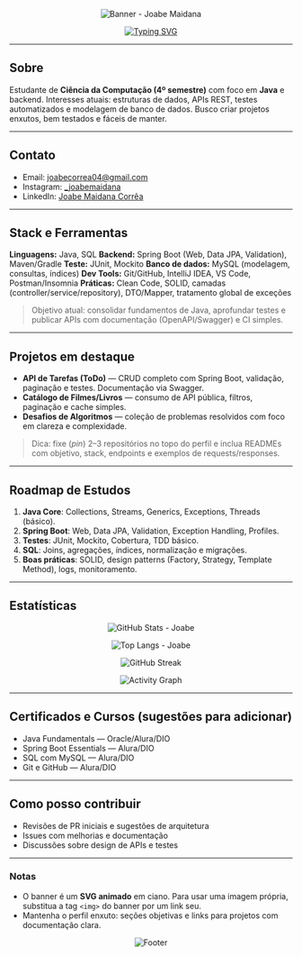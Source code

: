 <!-- Banner dinâmico em ciano -->

<p align="center">
  <img src="https://capsule-render.vercel.app/api?type=waving&color=00c9d4&height=180&section=header&text=Joabe%20Maidana&fontSize=48&fontColor=0a0a0a&fontAlign=50&fontAlignY=35&animation=fadeIn" alt="Banner - Joabe Maidana"/>
</p>
<p align="center">
  <a href="https://git.io/typing-svg"><img src="https://readme-typing-svg.herokuapp.com?font=Fira+Code&weight=500&size=22&pause=1000&center=true&vCenter=true&width=700&lines=Desenvolvedor+Java+%E2%80%94+4%C2%BA+semestre+de+Ci%C3%AAncia+da+Computa%C3%A7%C3%A3o;Backend%2C+APIs+REST%2C+Testes%2C+SQL;Aprendizado+cont%C3%ADnuo+e+boas+pr%C3%A1ticas" alt="Typing SVG" /></a>
</p>

---

## Sobre

Estudante de **Ciência da Computação (4º semestre)** com foco em **Java** e backend. Interesses atuais: estruturas de dados, APIs REST, testes automatizados e modelagem de banco de dados. Busco criar projetos enxutos, bem testados e fáceis de manter.

---

## Contato

* Email: [joabecorrea04@gmail.com](mailto:joabecorrea04@gmail.com)
* Instagram: [\_joabemaidana](https://instagram.com/_joabemaidana)
* LinkedIn: [Joabe Maidana Corrêa](https://www.linkedin.com/in/joabe-maidana-correa)

---

## Stack e Ferramentas

**Linguagens:** Java, SQL
**Backend:** Spring Boot (Web, Data JPA, Validation), Maven/Gradle
**Teste:** JUnit, Mockito
**Banco de dados:** MySQL (modelagem, consultas, índices)
**Dev Tools:** Git/GitHub, IntelliJ IDEA, VS Code, Postman/Insomnia
**Práticas:** Clean Code, SOLID, camadas (controller/service/repository), DTO/Mapper, tratamento global de exceções

> Objetivo atual: consolidar fundamentos de Java, aprofundar testes e publicar APIs com documentação (OpenAPI/Swagger) e CI simples.

---

## Projetos em destaque

* **API de Tarefas (ToDo)** — CRUD completo com Spring Boot, validação, paginação e testes. Documentação via Swagger.
* **Catálogo de Filmes/Livros** — consumo de API pública, filtros, paginação e cache simples.
* **Desafios de Algoritmos** — coleção de problemas resolvidos com foco em clareza e complexidade.

> Dica: fixe (*pin*) 2–3 repositórios no topo do perfil e inclua READMEs com objetivo, stack, endpoints e exemplos de requests/responses.

---

## Roadmap de Estudos

1. **Java Core**: Collections, Streams, Generics, Exceptions, Threads (básico).
2. **Spring Boot**: Web, Data JPA, Validation, Exception Handling, Profiles.
3. **Testes**: JUnit, Mockito, Cobertura, TDD básico.
4. **SQL**: Joins, agregações, índices, normalização e migrações.
5. **Boas práticas**: SOLID, design patterns (Factory, Strategy, Template Method), logs, monitoramento.

---

## Estatísticas

<p align="center">
  <img src="https://github-readme-stats.vercel.app/api?username=joabemaidana&show_icons=true&theme=react&title_color=00c9d4&icon_color=00c9d4" alt="GitHub Stats - Joabe"/>
</p>
<p align="center">
  <img src="https://github-readme-stats.vercel.app/api/top-langs/?username=joabemaidana&layout=compact&theme=react&title_color=00c9d4" alt="Top Langs - Joabe"/>
</p>
<p align="center">
  <img src="https://streak-stats.demolab.com?user=joabemaidana&theme=react&ring=00c9d4&fire=00c9d4&currStreakNum=2f80ed&currStreakLabel=00c9d4" alt="GitHub Streak"/>
</p>
<p align="center">
  <img src="https://github-readme-activity-graph.vercel.app/graph?username=joabemaidana&theme=react-dark&area=true&hide_border=false&color=00c9d4&line=00c9d4&point=00c9d4" alt="Activity Graph"/>
</p>

---

## Certificados e Cursos (sugestões para adicionar)

* Java Fundamentals — Oracle/Alura/DIO
* Spring Boot Essentials — Alura/DIO
* SQL com MySQL — Alura/DIO
* Git e GitHub — Alura/DIO

---

## Como posso contribuir

* Revisões de PR iniciais e sugestões de arquitetura
* Issues com melhorias e documentação
* Discussões sobre design de APIs e testes

---

### Notas

* O banner é um **SVG animado** em ciano. Para usar uma imagem própria, substitua a tag `<img>` do banner por um link seu.
* Mantenha o perfil enxuto: seções objetivas e links para projetos com documentação clara.

<!-- Rodapé ciano -->

<p align="center">
  <img src="https://capsule-render.vercel.app/api?type=waving&color=00c9d4&height=120&section=footer" alt="Footer"/>
</p>
